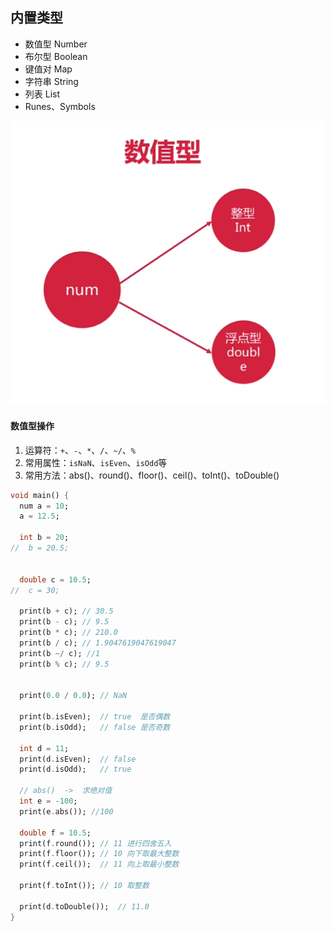 ## 内置类型

* 数值型 Number
* 布尔型 Boolean
* 键值对 Map
* 字符串 String
* 列表 List
* Runes、Symbols

![](https://raw.githubusercontent.com/univer2012/personal-document/master/Pictures/2019/Dart/dart_2_1-1.png)

#### 数值型操作
1. 运算符：`+`、`-`、`*`、`/`、`~/`、`%`
2. 常用属性：`isNaN`、`isEven`、`isOdd`等
3. 常用方法：abs()、round()、floor()、ceil()、toInt()、toDouble()

```dart
void main() {
  num a = 10;
  a = 12.5;

  int b = 20;
//  b = 20.5;


  double c = 10.5;
//  c = 30;

  print(b + c); // 30.5
  print(b - c); // 9.5
  print(b * c); // 210.0
  print(b / c); // 1.9047619047619047
  print(b ~/ c); //1
  print(b % c); // 9.5


  print(0.0 / 0.0); // NaN

  print(b.isEven);  // true  是否偶数
  print(b.isOdd);   // false 是否奇数

  int d = 11;
  print(d.isEven);  // false
  print(d.isOdd);   // true

  // abs()  ->  求绝对值
  int e = -100;
  print(e.abs()); //100

  double f = 10.5;
  print(f.round()); // 11 进行四舍五入
  print(f.floor()); // 10 向下取最大整数
  print(f.ceil());  // 11 向上取最小整数

  print(f.toInt()); // 10 取整数

  print(d.toDouble());  // 11.0
}
```